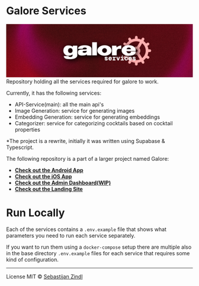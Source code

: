 # Galore Services
![Header](./.github/header.png)
Repository holding all the services required for galore to work.

Currently, it has the following services:
- API-Service(main): all the main api's
- Image Generation: service for generating images
- Embedding Generation: service for generating embeddings
- Categorizer: service for categorizing cocktails based on cocktail properties

\*The project is a rewrite, initially it was written using Supabase & Typescript.

The following repository is a part of a larger project named Galore: 
- [**Check out the Android App**](https://github.com/m1thrandir225/galore-android)
- [**Check out the iOS App**](https://github.com/m1thrandir225/galore-ios)
- [**Check out the Admin Dashboard(WIP)**](https://github.com/m1thrandir225/galore-dashboard)
- [**Check out the Landing Site**](https://github.com/m1thrandir225/galore-landing)

# Run Locally 
Each of the services contains a `.env.example` file that shows what parameters you need to run each 
service separately. 

If you want to run them using a `docker-compose` setup there are multiple also in the base directory 
`.env.example` files for each service that requires some kind of configuration.

---
License MIT © [Sebastijan Zindl](./LICENSE)
